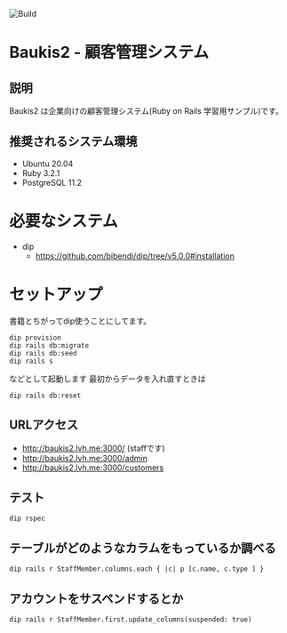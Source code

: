 ![Build](https://github.com/kakikubo/baukis2/workflows/Build/badge.svg)

# Baukis2 - 顧客管理システム

## 説明

Baukis2 は企業向けの顧客管理システム(Ruby on Rails 学習用サンプル)です。

## 推奨されるシステム環境

* Ubuntu 20.04
* Ruby 3.2.1
* PostgreSQL 11.2

# 必要なシステム

- dip
  - https://github.com/bibendi/dip/tree/v5.0.0#installation

# セットアップ

書籍とちがってdip使うことにしてます。

```
dip provision
dip rails db:migrate
dip rails db:seed
dip rails s
```

などとして起動します
最初からデータを入れ直すときは

```
dip rails db:reset
```
## URLアクセス

* http://baukis2.lvh.me:3000/ (staffです)
* http://baukis2.lvh.me:3000/admin
* http://baukis2.lvh.me:3000/customers

## テスト

```
dip rspec
```

## テーブルがどのようなカラムをもっているか調べる
```
dip rails r StaffMember.columns.each { |c| p [c.name, c.type ] }
```

## アカウントをサスペンドするとか
```
dip rails r StaffMember.first.update_columns(suspended: true)
```
